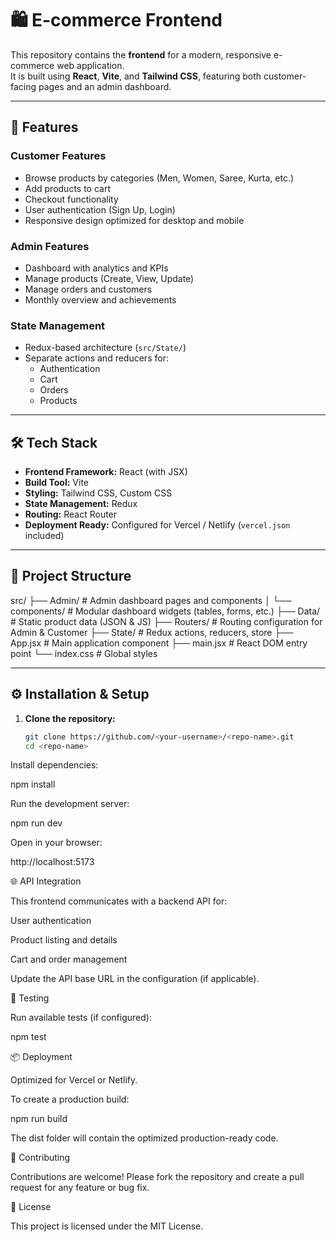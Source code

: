 # 🛍️ E-commerce Frontend

This repository contains the **frontend** for a modern, responsive e-commerce web application.  
It is built using **React**, **Vite**, and **Tailwind CSS**, featuring both customer-facing pages and an admin dashboard.

---

## 🚀 Features

### Customer Features
- Browse products by categories (Men, Women, Saree, Kurta, etc.)
- Add products to cart
- Checkout functionality
- User authentication (Sign Up, Login)
- Responsive design optimized for desktop and mobile

### Admin Features
- Dashboard with analytics and KPIs
- Manage products (Create, View, Update)
- Manage orders and customers
- Monthly overview and achievements

### State Management
- Redux-based architecture (`src/State/`)
- Separate actions and reducers for:
  - Authentication
  - Cart
  - Orders
  - Products

---

## 🛠️ Tech Stack

- **Frontend Framework:** React (with JSX)
- **Build Tool:** Vite
- **Styling:** Tailwind CSS, Custom CSS
- **State Management:** Redux
- **Routing:** React Router
- **Deployment Ready:** Configured for Vercel / Netlify (`vercel.json` included)

---

## 📂 Project Structure
src/
├── Admin/ # Admin dashboard pages and components
│ └── components/ # Modular dashboard widgets (tables, forms, etc.)
├── Data/ # Static product data (JSON & JS)
├── Routers/ # Routing configuration for Admin & Customer
├── State/ # Redux actions, reducers, store
├── App.jsx # Main application component
├── main.jsx # React DOM entry point
└── index.css # Global styles


---

## ⚙️ Installation & Setup

1. **Clone the repository:**

   ```bash
   git clone https://github.com/<your-username>/<repo-name>.git
   cd <repo-name>


Install dependencies:

npm install


Run the development server:

npm run dev


Open in your browser:

http://localhost:5173

🌐 API Integration

This frontend communicates with a backend API for:

User authentication

Product listing and details

Cart and order management

Update the API base URL in the configuration (if applicable).

🧪 Testing

Run available tests (if configured):

npm test

📦 Deployment

Optimized for Vercel or Netlify.

To create a production build:

npm run build


The dist folder will contain the optimized production-ready code.

👥 Contributing

Contributions are welcome!
Please fork the repository and create a pull request for any feature or bug fix.

📄 License

This project is licensed under the MIT License.


